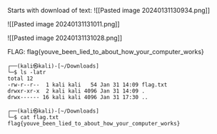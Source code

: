 Starts with download of text:
![[Pasted image 20240131130934.png]]

![[Pasted image 20240131131011.png]]

![[Pasted image 20240131131028.png]]

FLAG: flag{youve_been_lied_to_about_how_your_computer_works}


```
┌──(kali㉿kali)-[~/Downloads]
└─$ ls -latr
total 12
-rw-r--r--  1 kali kali   54 Jan 31 14:09 flag.txt
drwxr-xr-x  2 kali kali 4096 Jan 31 14:09 .
drwx------ 16 kali kali 4096 Jan 31 17:30 ..
                                                                                                                                
┌──(kali㉿kali)-[~/Downloads]
└─$ cat flag.txt 
flag{youve_been_lied_to_about_how_your_computer_works} 
```